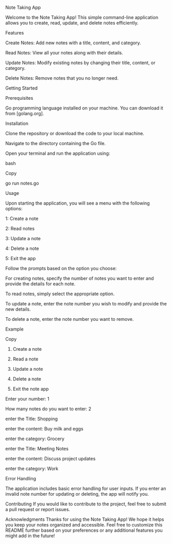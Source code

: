 Note Taking App

Welcome to the Note Taking App! This simple command-line application allows you to create, read, update, and delete notes efficiently.

Features

Create Notes: Add new notes with a title, content, and category.

Read Notes: View all your notes along with their details.

Update Notes: Modify existing notes by changing their title, content, or category.

Delete Notes: Remove notes that you no longer need.

Getting Started

Prerequisites

Go programming language installed on your machine. You can download it from [golang.org].

Installation

Clone the repository or download the code to your local machine.

Navigate to the directory containing the Go file.

Open your terminal and run the application using:

bash

Copy

go run notes.go

Usage

Upon starting the application, you will see a menu with the following options:

1: Create a note

2: Read notes

3: Update a note

4: Delete a note

5: Exit the app

Follow the prompts based on the option you choose:

For creating notes, specify the number of notes you want to enter and provide the details for each note.

To read notes, simply select the appropriate option.

To update a note, enter the note number you wish to modify and provide the new details.

To delete a note, enter the note number you want to remove.

Example

Copy

1. Create a note

2. Read a note

3. Update a note

4. Delete a note

5. Exit the note app

Enter your number: 1

How many notes do you want to enter: 2

enter the Title: Shopping

enter the content: Buy milk and eggs

enter the category: Grocery

enter the Title: Meeting Notes

enter the content: Discuss project updates

enter the category: Work

Error Handling

The application includes basic error handling for user inputs. If you enter an invalid note number for updating or deleting, the app will notify you.

Contributing
If you would like to contribute to the project, feel free to submit a pull request or report issues.



Acknowledgments
Thanks for using the Note Taking App! We hope it helps you keep your notes organized and accessible.
Feel free to customize this README further based on your preferences or any additional features you might add in the future!